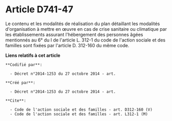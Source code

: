 # Article D741-47

Le contenu et les modalités de réalisation du plan détaillant les modalités d'organisation à mettre en œuvre en cas de crise
sanitaire ou climatique par les établissements assurant l'hébergement des personnes âgées mentionnés au 6° du I de l'article
L. 312-1 du code de l'action sociale et des familles sont fixées par l'article D. 312-160 du même code.

**Liens relatifs à cet article**

	**Codifié par**:

	  - Décret n°2014-1253 du 27 octobre 2014 - art.

	**Créé par**:

	  - Décret n°2014-1253 du 27 octobre 2014 - art.

	**Cite**:

	  - Code de l'action sociale et des familles - art. D312-160 (V)
	  - Code de l'action sociale et des familles - art. L312-1 (M)
